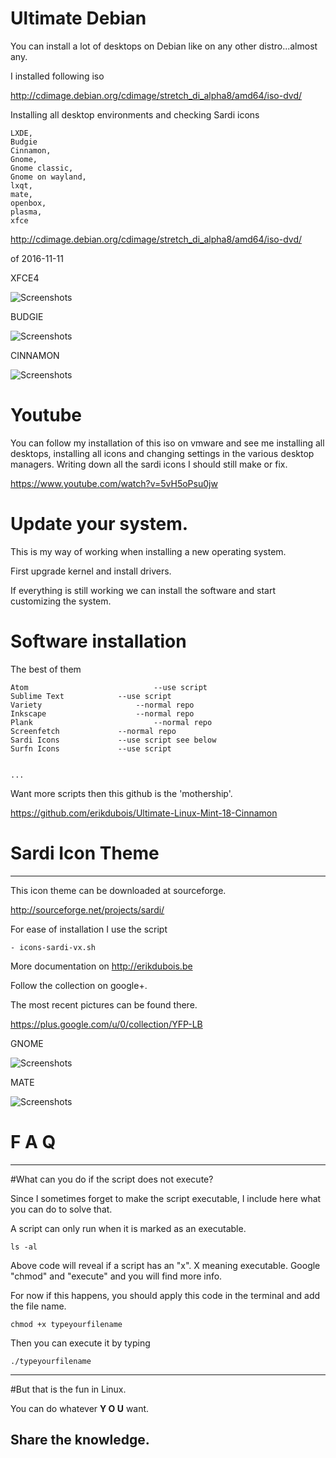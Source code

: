 # Ultimate Debian

You can install a lot of desktops on Debian like on any other distro...almost any.

I installed following iso

http://cdimage.debian.org/cdimage/stretch_di_alpha8/amd64/iso-dvd/


Installing all desktop environments and checking Sardi icons

	LXDE,
	Budgie
	Cinnamon,
	Gnome,
	Gnome classic,
	Gnome on wayland,
	lxqt,
	mate,
	openbox,
	plasma,
	xfce


http://cdimage.debian.org/cdimage/stretch_di_alpha8/amd64/iso-dvd/

of 2016-11-11

XFCE4

![Screenshots](http://i.imgur.com/9Z8XnNn.jpg)

BUDGIE

![Screenshots](http://i.imgur.com/A10P4mo.jpg)

CINNAMON

![Screenshots](http://i.imgur.com/ghnEv9H.jpg)


# Youtube

You can follow my installation of this iso on vmware and see me installing all desktops, installing all icons and changing settings in the various desktop managers. Writing down all the sardi icons I should still make or fix.

https://www.youtube.com/watch?v=5vH5oPsu0jw



# Update your system.

This is my way of working when installing a new operating system.

First upgrade kernel and install drivers.

If everything is still working we can install the software and start customizing the system.






# Software installation



The best of them

	Atom							--use script
	Sublime Text			--use script
	Variety						--normal repo
	Inkscape					--normal repo
	Plank							--normal repo
	Screenfetch				--normal repo
	Sardi Icons				--use script see below
	Surfn Icons				--use script


	...


Want more scripts then this github is the 'mothership'.

https://github.com/erikdubois/Ultimate-Linux-Mint-18-Cinnamon


# Sardi Icon Theme
-------------------

This icon theme can be downloaded at  sourceforge.

http://sourceforge.net/projects/sardi/

For ease of installation I use the script


	- icons-sardi-vx.sh



More documentation on http://erikdubois.be

Follow the collection on google+.

The most recent pictures can be found there.

https://plus.google.com/u/0/collection/YFP-LB


GNOME

![Screenshots](http://i.imgur.com/HSF0MDK.jpg)

MATE

![Screenshots](http://i.imgur.com/CnsdglT.jpg)


# F  A  Q
--------------------

#What can you do if the script does not execute?

Since I sometimes forget to make the script executable, I include here what you can do to solve that.

A script can only run when it is marked as an executable.

	ls -al

Above code will reveal if a script has an "x". X meaning executable.
Google "chmod" and "execute" and you will find more info.

For now if this happens, you should apply this code in the terminal and add the file name.

	chmod +x typeyourfilename

Then you can execute it by typing

	./typeyourfilename



------------------------------------
#But that is the fun in Linux.

You can do whatever <b>Y O U</b> want.

Share the knowledge.
------------------------------------
